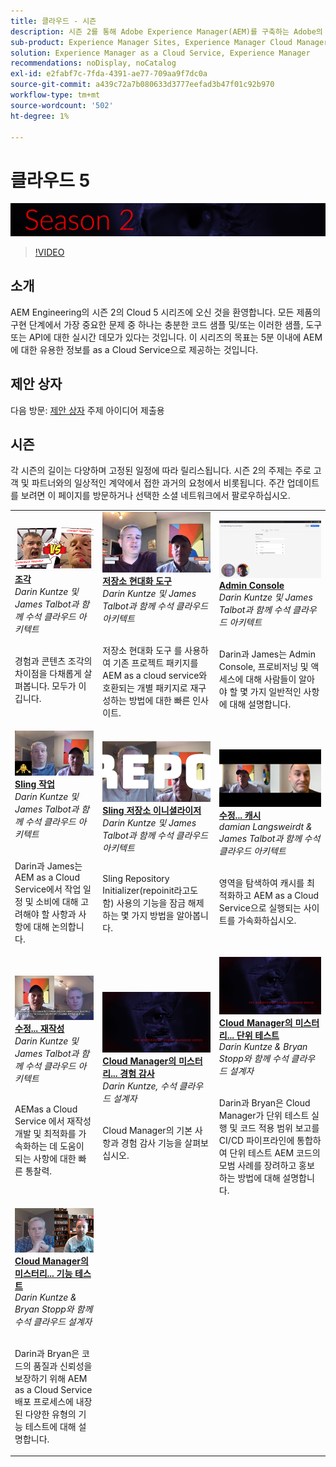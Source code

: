 ```yaml
---
title: 클라우드 - 시즌
description: 시즌 2를 통해 Adobe Experience Manager(AEM)를 구축하는 Adobe의 전문 엔지니어와 이를 제공하는 전문 서비스에 대해 as a Cloud Service으로 배울 수 있습니다.
sub-product: Experience Manager Sites, Experience Manager Cloud Manager, Experience Manager Assets
solution: Experience Manager as a Cloud Service, Experience Manager
recommendations: noDisplay, noCatalog
exl-id: e2fabf7c-7fda-4391-ae77-709aa9f7dc0a
source-git-commit: a439c72a7b080633d3777eefad3b47f01c92b970
workflow-type: tm+mt
source-wordcount: '502'
ht-degree: 1%

---
```


# 클라우드 5

![AEM 전문가 시리즈](./imgs/masthead-s2.png)
>[!VIDEO](https://video.tv.adobe.com/v/346567?quality=12&learn=on)

## 소개

AEM Engineering의 시즌 2의 Cloud 5 시리즈에 오신 것을 환영합니다. 모든 제품의 구현 단계에서 가장 중요한 문제 중 하나는 충분한 코드 샘플 및/또는 이러한 샘플, 도구 또는 API에 대한 실시간 데모가 있다는 것입니다. 이 시리즈의 목표는 5분 이내에 AEM에 대한 유용한 정보를 as a Cloud Service으로 제공하는 것입니다.

## 제안 상자

다음 방문: [제안 상자](https://forms.office.com/r/74P5Xz4UH0) 주제 아이디어 제출용

## 시즌

각 시즌의 길이는 다양하며 고정된 일정에 따라 릴리스됩니다. 시즌 2의 주제는 주로 고객 및 파트너와의 일상적인 계약에서 접한 과거의 요청에서 비롯됩니다. 주간 업데이트를 보려면 이 페이지를 방문하거나 선택한 소셜 네트워크에서 팔로우하십시오.

<table>
    <tr>
        <td>
            <a href="season-2/cloud5-experience-v-content-fragments.md">
                <img alt="조각" src="./imgs/s2/000-thumb.png"/>
            </a>
            <div>
                <a href="season-2/cloud5-experience-v-content-fragments.md"><strong>조각</strong></a>        
                <br/><em>Darin Kuntze 및 James Talbot과 함께 수석 클라우드 아키텍트</em>
            </div>
            <p>
                <br/>
                경험과 콘텐츠 조각의 차이점을 다채롭게 살펴봅니다. 모두가 이깁니다.
            </p>
        </td>   
         <td>
            <a href="season-2/cloud5-repo-modernizer.md">
                 <img alt="저장소 현대화 도구" src="./imgs/s2/001-thumb.png"/>
            </a>
            <div>
                <a href="season-2/cloud5-repo-modernizer.md"><strong>저장소 현대화 도구</strong></a> 
               <br/><em>Darin Kuntze 및 James Talbot과 함께 수석 클라우드 아키텍트</em>
            </div>
            <p>
                <br/>
                저장소 현대화 도구 를 사용하여 기존 프로젝트 패키지를 AEM as a cloud service와 호환되는 개별 패키지로 재구성하는 방법에 대한 빠른 인사이트.
            </p>
         </td>
         <td>
            <a href="season-2/cloud5-admin-console.md">
                 <img alt="Admin Console" src="./imgs/s2/002-thumb.png"/>
            </a>
            <div>
                  <a href="season-2/cloud5-admin-console.md"><strong>Admin Console</strong></a>
               <br/><em>Darin Kuntze 및 James Talbot과 함께 수석 클라우드 아키텍트</em>
            </div>
            <p>
            <br/>
               Darin과 James는 Admin Console, 프로비저닝 및 액세스에 대해 사람들이 알아야 할 몇 가지 일반적인 사항에 대해 설명합니다.
            </p>
         </td> 
  </tr>
  <tr>
         <td>
            <a href="season-2/cloud5-sling-job-scheduler.md">
                 <img alt="Sling 작업" src="./imgs/s2/003-thumb.png"/>
            </a>
            <div>
                  <a href="season-2/cloud5-sling-job-scheduler.md"><strong>Sling 작업</strong></a>
               <br/><em>Darin Kuntze 및 James Talbot과 함께 수석 클라우드 아키텍트</em>
            </div>
            <p>
            <br/>
               Darin과 James는 AEM as a Cloud Service에서 작업 일정 및 소비에 대해 고려해야 할 사항과 사항에 대해 논의합니다.
            </p>
         </td> 
         <td>
            <a href="season-2/cloud5-repoinit.md">
                 <img alt="저장소 이니셜라이저(repoinit)" src="./imgs/s2/004-thumb.png"/>
            </a>
            <div>
                  <a href="season-2/cloud5-repoinit.md"><strong>Sling 저장소 이니셜라이저</strong></a>
               <br/><em>Darin Kuntze 및 James Talbot과 함께 수석 클라우드 아키텍트</em>
            </div>
            <p>
            <br/>
              Sling Repository Initializer(repoinit라고도 함) 사용의 기능을 잠금 해제하는 몇 가지 방법을 알아봅니다.
            </p>
         </td>   
     <td>
            <a href="season-2/cloud5-fix-your-cache.md">
               <img alt="캐시 수정" src="./imgs/s2/005-thumb.png"/>
            </a>
      <div>
         <a href="season-2/cloud5-fix-your-cache.md"><strong>수정... 캐시</strong></a>
         <br/><em>damian Langsweirdt &amp; James Talbot과 함께 수석 클라우드 아키텍트</em>
      </div>
      <p>
         <br/>
             영역을 탐색하여 캐시를 최적화하고 AEM as a Cloud Service으로 실행되는 사이트를 가속화하십시오.
      </p>
   </td> 
  </tr>
<tr>
   <td>
           <a href="season-2/cloud5-fix-your-rewrites.md">
               <img alt="수정...재작성" src="./imgs/s2/006-thumb.png"/>
            </a>
      <div>
            <a href="season-2/cloud5-fix-your-rewrites.md"><strong>수정... 재작성</strong></a>
         <br/><em>Darin Kuntze 및 James Talbot과 함께 수석 클라우드 아키텍트</em>
      </div>
      <p>
        <br/>
         AEMas a Cloud Service 에서 재작성 개발 및 최적화를 가속화하는 데 도움이 되는 사항에 대한 빠른 통찰력.
      </p>
     </td>   
     <td>
            <a href="season-2/cloud5-mocm-experience-audit.md">
               <img alt="Cloud Manager의 미스터리... 경험 감사" src="./imgs/s2/007-thumb.png"/>
               </a>
      <div>
            <a href="season-2/cloud5-mocm-experience-audit.md"><strong>Cloud Manager의 미스터리... 경험 감사</strong></a>
         <br/><em>Darin Kuntze, 수석 클라우드 설계자</em>
      </div>
      <p>
        <br/>
        Cloud Manager의 기본 사항과 경험 감사 기능을 살펴보십시오.
      </p>
   </td>
     <td>
            <a href="season-2/cloud5-mocm-unit-tests.md">
               <img alt="Cloud Manager의 미스터리... 단위 테스트" src="./imgs/s2/008-thumb.png"/>
            </a>
      <div>
            <a href="season-2/cloud5-mocm-unit-tests.md"><strong>Cloud Manager의 미스터리... 단위 테스트</strong></a>
         <br/><em>Darin Kuntze &amp; Bryan Stopp와 함께 수석 클라우드 설계자</em>
      </div>
      <p>
        <br/>
        Darin과 Bryan은 Cloud Manager가 단위 테스트 실행 및 코드 적용 범위 보고를 CI/CD 파이프라인에 통합하여 단위 테스트 AEM 코드의 모범 사례를 장려하고 홍보하는 방법에 대해 설명합니다.
      </p>
   </td> 
  </tr>
    <tr>
        <td>
               <a href="season-2/cloud5-mocm-functional-tests.md">
                   <img alt="Cloud Manager의 미스터리... 기능 테스트" src="./imgs/s2/009-thumb.png"/>
               </a>
            <div>
                <a href="season-2/cloud5-mocm-functional-tests.md"><strong>Cloud Manager의 미스터리... 기능 테스트</strong><br/></a>        
                <em>Darin Kuntze &amp; Bryan Stopp와 함께 수석 클라우드 설계자</em>
            </div>
            <p><br/>
                Darin과 Bryan은 코드의 품질과 신뢰성을 보장하기 위해 AEM as a Cloud Service 배포 프로세스에 내장된 다양한 유형의 기능 테스트에 대해 설명합니다.
            </p>
        </td>
        <td></td>
        <td></td>
    </tr>
</table>
